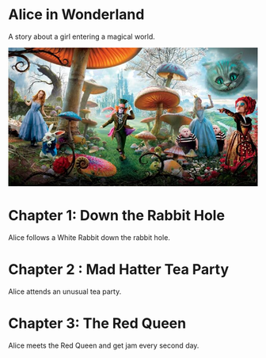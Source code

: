 Alice in Wonderland
===================


A story about a girl entering a magical world.

![Ttile image](assets/alice-in-wonderland.jpg)



# Chapter 1:  Down the Rabbit Hole

Alice follows a White Rabbit down the rabbit hole.


# Chapter 2 : Mad Hatter Tea Party

Alice attends an unusual tea party.


# Chapter 3: The Red Queen

Alice meets the Red Queen and get jam every second day.


